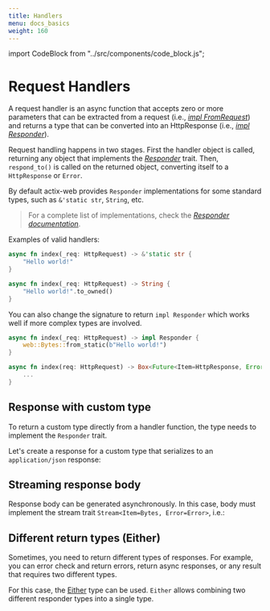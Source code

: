 ```yaml
---
title: Handlers
menu: docs_basics
weight: 160
---
```


import CodeBlock from "../src/components/code_block.js";

# Request Handlers

A request handler is an async function that accepts zero or more parameters that can be extracted from a request (i.e., [_impl FromRequest_][implfromrequest]) and returns a type that can be converted into an HttpResponse (i.e., [_impl Responder_][respondertrait]).

Request handling happens in two stages. First the handler object is called, returning any object that implements the [_Responder_][respondertrait] trait. Then, `respond_to()` is called on the returned object, converting itself to a `HttpResponse` or `Error`.

By default actix-web provides `Responder` implementations for some standard types, such as `&'static str`, `String`, etc.

> For a complete list of implementations, check the [_Responder documentation_][responderimpls].

Examples of valid handlers:

```rust
async fn index(_req: HttpRequest) -> &'static str {
    "Hello world!"
}
```

```rust
async fn index(_req: HttpRequest) -> String {
    "Hello world!".to_owned()
}
```

You can also change the signature to return `impl Responder` which works well if more complex types are involved.

```rust
async fn index(_req: HttpRequest) -> impl Responder {
    web::Bytes::from_static(b"Hello world!")
}
```

```rust
async fn index(req: HttpRequest) -> Box<Future<Item=HttpResponse, Error=Error>> {
    ...
}
```

## Response with custom type

To return a custom type directly from a handler function, the type needs to implement the `Responder` trait.

Let's create a response for a custom type that serializes to an `application/json` response:

<CodeBlock example="responder-trait" file="main.rs" section="responder-trait" />

## Streaming response body

Response body can be generated asynchronously. In this case, body must implement the stream trait `Stream<Item=Bytes, Error=Error>`, i.e.:

<CodeBlock example="async-handlers" file="stream.rs" section="stream" />

## Different return types (Either)

Sometimes, you need to return different types of responses. For example, you can error check and return errors, return async responses, or any result that requires two different types.

For this case, the [Either][either] type can be used. `Either` allows combining two different responder types into a single type.

<CodeBlock example="either" file="main.rs" section="either" />

[implfromrequest]: https://docs.rs/actix-web/4/actix_web/trait.FromRequest.html
[respondertrait]: https://docs.rs/actix-web/4/actix_web/trait.Responder.html
[responderimpls]: https://docs.rs/actix-web/4/actix_web/trait.Responder.html#foreign-impls
[either]: https://docs.rs/actix-web/4/actix_web/enum.Either.html

